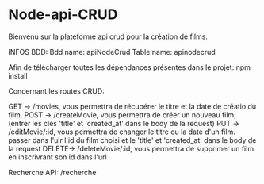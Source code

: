 # Node-api-CRUD

Bienvenu sur la plateforme api crud pour la création de films.

INFOS BDD:
Bdd name: apiNodeCrud
Table name: apinodecrud


Afin de télécharger toutes les dépendances présentes dans le projet:
npm install

Concernant les routes CRUD:

GET -> /movies, vous permettra de récupérer le titre et la date de créatio du film.
POST -> /createMovie, vous permettra de créer un nouveau film, (entrer les clés 'title' et 'created_at' dans le body de la request)
PUT -> /editMovie/:id, vous permettra de changer le titre ou la date d'un film. passer dans l'ulr l'id du film choisi et le 'title' et 'created_at' dans le body de la request
DELETE-> /deleteMovie/:id, vous permettra de supprimer un film en inscrivrant son id dans l'url

Recherche API:
/recherche